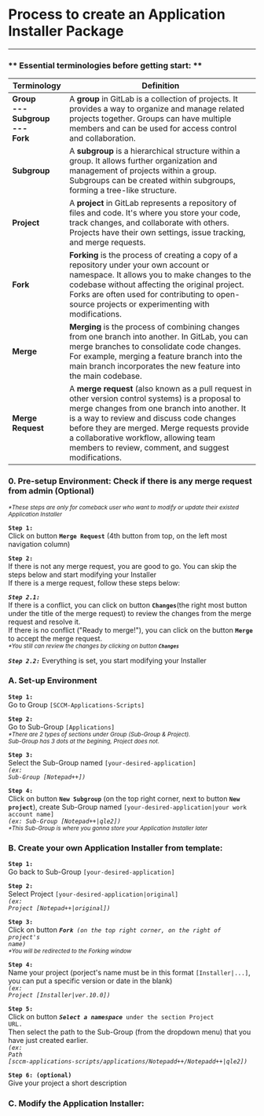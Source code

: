 # Process to create an Application Installer Package

---

### ** Essential terminologies before getting start: **
| Terminology | Definition |
| --- | --- |
| <b>Group <br> --- <br> Subgroup <br> --- <br> Fork</b> |  A <b>group</b> in GitLab is a collection of projects. It provides a way to organize and manage related projects together. Groups can have multiple members and can be used for access control and collaboration. |
| **Subgroup** |  A <b>subgroup</b> is a hierarchical structure within a group. It allows further organization and management of projects within a group. Subgroups can be created within subgroups, forming a tree-like structure. |
| **Project** | A <b>project</b> in GitLab represents a repository of files and code. It's where you store your code, track changes, and collaborate with others. Projects have their own settings, issue tracking, and merge requests. |
| **Fork** | <b>Forking</b> is the process of creating a copy of a repository under your own account or namespace. It allows you to make changes to the codebase without affecting the original project. Forks are often used for contributing to open-source projects or experimenting with modifications. |
| **Merge** | <b>Merging</b> is the process of combining changes from one branch into another. In GitLab, you can merge branches to consolidate code changes. For example, merging a feature branch into the main branch incorporates the new feature into the main codebase. |
| **Merge Request** |  A <b>merge request</b> (also known as a pull request in other version control systems) is a proposal to merge changes from one branch into another. It is a way to review and discuss code changes before they are merged. Merge requests provide a collaborative workflow, allowing team members to review, comment, and suggest modifications. |


### 0. Pre-setup Environment: Check if there is any merge request from admin (Optional)
<sub><i>*These steps are only for comeback user who want to modify or update their existed Application Installer</i></sub>

**`Step 1:`**
<br/>
Click on button <code><b>Merge Request</b></code> (4th button from top, on the left most navigation column)

**`Step 2:`**
<br/>
If there is not any merge request, you are good to go. You can skip the steps below and start modifying your Installer
<br/>
If there is a merge request, follow these steps below:
<br/>

***`Step 2.1:`***
<br/>
If there is a conflict, you can click on button <code><b>Changes</b></code>(the right most button under the title of the merge request) to review the changes from the merge request and resolve it. 
<br/>
If there is no conflict ("Ready to merge!"), you can click on the button <code><b>Merge</b></code> to accept the merge request.
<br/> 
<sub><i>*You still can review the changes by clicking on button <code><b>Changes</b></code></i></sub>

***`Step 2.2:`***
Everything is set, you start modifying your Installer

### A. Set-up Environment

**`Step 1:`**
<br/>
Go to Group <code>[SCCM-Applications-Scripts]</code>

**`Step 2:`**
<br/>
Go to Sub-Group <code>[Applications]</code>
<br/>
<sub><i>*There are 2 types of sections under Group (Sub-Group & Project).
<br>Sub-Group has 3 dots at the begining, Project does not.</i></sub>

**`Step 3:`**
<br/>
Select the Sub-Group named <code>[your-desired-application]</code>
<br/>
<code><i>(ex: Sub-Group [Notepad++])</i></code>

**`Step 4:`**
<br/>
Click on button <code><b>New Subgroup</b></code> (on the top right corner, next to button <code><b>New project</b></code>), create Sub-Group named <code>[your-desired-application|your work account name]</code>
<br/>
<code><i>(ex: Sub-Group [Notepad++|qle2])</i></code>
<br/>
<sub><i>*This Sub-Group is where you gonna store your Application Installer later</i></sub>

### B. Create your own Application Installer from template:

**`Step 1:`**
<br/>
Go back to Sub-Group <code>[your-desired-application]</code>

**`Step 2:`**
<br/>
Select Project <code>[your-desired-application|original]</code>
<br/>
<code><i>(ex: Project [Notepad++|original])</i></code>

**`Step 3:`**
<br/>
Click on button <code><i><b>Fork</b> (on the top right corner, on the right of project's name)</i></code>
<br/>
<sub><i>*You will be redirected to the Forking window</i></sub>

**`Step 4:`**
<br/>
Name your project (porject's name must be in this format <code>[Installer|...]</code>, you can put a specific version or date in the blank)
<br/>
<code><i>(ex: Project [Installer|ver.10.0])</i></code>

**`Step 5:`**
<br/>
Click on button <code><i><b>Select a namespace</b></i> under the section Project URL.</code>
<br/>
Then select the path to the Sub-Group (from the dropdown menu) that you have just created earlier. 
<br/>
<code><i>(ex: Path [sccm-applications-scripts/applications/Notepadd++/Notepadd++|qle2])</i></code>

**`Step 6: (optional)`**
<br/>
Give your project a short description

### C. Modify the Application Installer:
